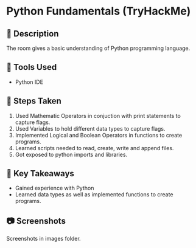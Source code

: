 # Python Fundamentals (TryHackMe)

## 🧠 Description
The room gives a basic understanding of Python programming language.

## 🔧 Tools Used
- Python IDE

## 📝 Steps Taken
1. Used Mathematic Operators in conjuction with print statements to capture flags.
2. Used Variables to hold different data types to capture flags.
3. Implemented Logical and Boolean Operators in functions to create programs.
4. Learned scripts needed to read, create, write and append files.
5. Got exposed to python imports and libraries.

## 📌 Key Takeaways
- Gained experience with Python
- Learned data types as well as implemented functions to create programs.

## 📷 Screenshots
Screenshots in images folder.